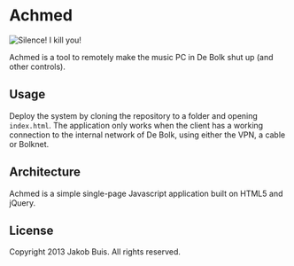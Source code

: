 # Achmed
![Silence! I kill you!](http://cdn.ebaumsworld.com/picture/bladesinger68/AchmedPoster.JPG)

Achmed is a tool to remotely make the music PC in De Bolk shut up (and other controls).

## Usage
Deploy the system by cloning the repository to a folder and opening `index.html`. The application only works when the client has a working connection to the internal network of De Bolk, using either the VPN, a cable or Bolknet.

## Architecture
Achmed is a simple single-page Javascript application built on HTML5 and jQuery. 

## License
Copyright 2013 Jakob Buis. All rights reserved.
